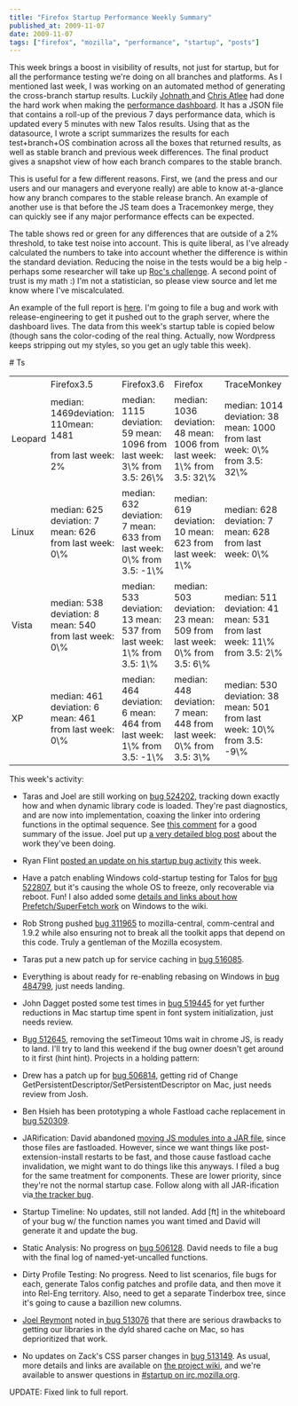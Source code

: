 ```yaml
---
title: "Firefox Startup Performance Weekly Summary"
published_at: 2009-11-07
date: 2009-11-07
tags: ["firefox", "mozilla", "performance", "startup", "posts"]
---
```

This week brings a boost in visibility of results, not just for startup, but for all the performance testing we're doing on all branches and platforms. As I mentioned last week, I was working on an automated method of generating the cross-branch startup results. Luckily [Johnath ](http://blog.johnath.com/)and [Chris Atlee](http://atlee.ca/blog/) had done the hard work when making the [performance dashboard](http://graphs.mozilla.org/dashboard/). It has a JSON file that contains a roll-up of the previous 7 days performance data, which is updated every 5 minutes with new Talos results. Using that as the datasource, I wrote  a script summarizes the results for each test+branch+OS combination across all the boxes that returned results, as well as stable branch and previous week differences. The final product gives a snapshot view of how each branch compares to the stable branch.

This is useful for a few different reasons. First, we (and the press and our users and our managers and everyone really) are able to know at-a-glance how any branch compares to the stable release branch. An example of another use is that before the JS team does a Tracemonkey merge, they can quickly see if any major performance effects can be expected.

The table shows red or green for any differences that are outside of a 2\% threshold, to take test noise into account. This is quite liberal, as I've already calculated the numbers to take into account whether the difference is within the standard deviation. Reducing the noise in the tests would be a big help - perhaps some researcher will take up [Roc's challenge](http://weblogs.mozillazine.org/roc/archives/2009/11/challenges_in_s.html). A second point of trust is my math :) I'm not a statistician, so please view source and let me know where I've miscalculated.

An example of the full report is [here](http://people.mozilla.org/~dietrich/snapshot/). I'm going to file a bug and work with release-engineering to get it pushed out to the graph server, where the dashboard lives. The data from this week's startup table is copied below (though sans the color-coding of the real thing. Actually, now Wordpress keeps stripping out my styles, so you get an ugly table this week).

\# Ts

<table style="border-spacing:0;border-collapse:collapse;border:0 0 1px 1px solid \#600;">
<tbody>
<tr>
<td style="background-color:\#ffc;border:1px 1px 0 0 solid \#600;margin:0;padding:4px;"></td>
<td style="background-color:\#ffc;border:1px 1px 0 0 solid \#600;margin:0;padding:4px;">Firefox3.5</td>
<td style="background-color:\#ffc;border:1px 1px 0 0 solid \#600;margin:0;padding:4px;">Firefox3.6</td>
<td style="background-color:\#ffc;border:1px 1px 0 0 solid \#600;margin:0;padding:4px;">Firefox</td>
<td style="background-color:\#ffc;border:1px 1px 0 0 solid \#600;margin:0;padding:4px;">TraceMonkey</td>
</tr>
<tr>
<td style="background-color:\#ffc;border:1px 1px 0 0 solid \#600;margin:0;padding:4px;">Leopard</td>
<td style="background-color:\#ffc;border:1px 1px 0 0 solid \#600;margin:0;padding:4px;">median:  1469deviation: 110mean: 1481

from last week: 2\%</td>
<td style="background-color:\#ffc;border:1px 1px 0 0 solid \#600;margin:0;padding:4px;">median:  1115
deviation: 59
mean: 1096
from last week: 3\%
from 3.5: 26\%</td>
<td style="background-color:\#ffc;border:1px 1px 0 0 solid \#600;margin:0;padding:4px;">median: 1036
deviation: 48
mean: 1006
from last week: 1\%
from 3.5: 32\%</td>
<td style="background-color:\#ffc;border:1px 1px 0 0 solid \#600;margin:0;padding:4px;">median: 1014
deviation:  38
mean: 1000
from last week: 0\%
from 3.5: 32\%</td>
</tr>
<tr>
<td style="background-color:\#ffc;border:1px 1px 0 0 solid \#600;margin:0;padding:4px;">Linux</td>
<td style="background-color:\#ffc;border:1px 1px 0 0 solid \#600;margin:0;padding:4px;">median:  625
deviation: 7
mean: 626
from last week: 0\%</td>
<td style="background-color:\#ffc;border:1px 1px 0 0 solid \#600;margin:0;padding:4px;">median:  632
deviation: 7
mean: 633
from last week: 0\%
from 3.5: -1\%</td>
<td style="background-color:\#ffc;border:1px 1px 0 0 solid \#600;margin:0;padding:4px;">median: 619
deviation: 10
mean: 623
from last week: 1\%</td>
<td style="background-color:\#ffc;border:1px 1px 0 0 solid \#600;margin:0;padding:4px;">median: 628
deviation: 7
mean: 628
from last week: 0\%</td>
</tr>
<tr>
<td style="background-color:\#ffc;border:1px 1px 0 0 solid \#600;margin:0;padding:4px;">Vista</td>
<td style="background-color:\#ffc;border:1px 1px 0 0 solid \#600;margin:0;padding:4px;">median:  538
deviation: 8
mean: 540
from last week: 0\%</td>
<td style="background-color:\#ffc;border:1px 1px 0 0 solid \#600;margin:0;padding:4px;">median:  533
deviation: 13
mean: 537
from last week: 1\%
from 3.5: 1\%</td>
<td style="background-color:\#ffc;border:1px 1px 0 0 solid \#600;margin:0;padding:4px;">median: 503
deviation: 23
mean: 509
from last week: 0\%
from  3.5: 6\%</td>
<td style="background-color:\#ffc;border:1px 1px 0 0 solid \#600;margin:0;padding:4px;">median: 511
deviation: 41
mean: 531
from last week: 11\%
from 3.5: 2\%</td>
</tr>
<tr>
<td style="background-color:\#ffc;border:1px 1px 0 0 solid \#600;margin:0;padding:4px;">XP</td>
<td style="background-color:\#ffc;border:1px 1px 0 0 solid \#600;margin:0;padding:4px;">median:  461
deviation: 6
mean: 461
from last week: 0\%</td>
<td style="background-color:\#ffc;border:1px 1px 0 0 solid \#600;margin:0;padding:4px;">median:  464
deviation: 6
mean: 464
from last week: 1\%
from 3.5: -1\%</td>
<td style="background-color:\#ffc;border:1px 1px 0 0 solid \#600;margin:0;padding:4px;">median: 448
deviation: 7
mean: 448
from last week: 0\%
from  3.5: 3\%</td>
<td style="background-color:\#ffc;border:1px 1px 0 0 solid \#600;margin:0;padding:4px;">median: 530
deviation: 38
mean: 501
from last week: 10\%
from  3.5: -9\%</td>
</tr>
</tbody></table>
This week's activity:

*   Taras and Joel are still working on [bug 524202](https://bugzilla.mozilla.org/show_bug.cgi?id=524202), tracking down exactly how and when dynamic library code is loaded. They're past diagnostics, and are now into implementation, coaxing the linker into ordering functions in the optimal sequence. See [this  comment](https://bugzilla.mozilla.org/show_bug.cgi?id=524202\#c3) for a good summary of the issue. Joel put up [a very detailed blog post](http://wagerlabs.com/post/230853261/tracking-io-patterns-in-memory-mapped-dynamic-libaries) about the work they've been doing.
*   Ryan Flint [posted an update on his startup bug activity](http://screwedbydesign.com/blog/2009/11/this-week-in-perf-nov06.php) this week.
*   Have a patch enabling Windows cold-startup testing for Talos for [bug 522807](https://bugzilla.mozilla.org/show_bug.cgi?id=522807), but it's causing the whole OS to freeze, only recoverable via reboot. Fun! I also added some [details and links about how Prefetch/SuperFetch work](https://wiki.mozilla.org/Firefox/Sprints/Startup_Time_Improvements\#Tips.2C_Tools) on Windows to the wiki.
*   Rob Strong pushed [bug 311965](https://bugzilla.mozilla.org/show_bug.cgi?id=311965) to mozilla-central, comm-central and 1.9.2 while also ensuring not to break all the toolkit apps that depend on this code. Truly a gentleman of the Mozilla ecosystem.
*   Taras put a new patch up for service caching in [bug         516085](https://bugzilla.mozilla.org/show_bug.cgi?id=516085).
*   Everything is about ready for re-enabling rebasing on  Windows in [bug    484799](https://bugzilla.mozilla.org/show_bug.cgi?id=484799), just needs landing.
*   John Dagget posted some test times in [bug       519445](https://bugzilla.mozilla.org/show_bug.cgi?id=519445) for yet further reductions in Mac startup       time spent in font system initialization, just needs review.
*   B[ug    512645](https://bugzilla.mozilla.org/show_bug.cgi?id=512645), removing the setTimeout 10ms wait in chrome JS, is ready to land. I'll try to land this weekend if the bug owner doesn't get around to it first (hint hint).
Projects in a holding pattern:

*   Drew has a patch up for [bug    506814](https://bugzilla.mozilla.org/show_bug.cgi?id=506814), getting rid of Change     GetPersistentDescriptor/SetPersistentDescriptor on Mac, just needs   review from Josh.
*   Ben Hsieh has been prototyping a whole Fastload cache  replacement in  [bug   520309](https://bugzilla.mozilla.org/show_bug.cgi?id=520309).
*   JARification: David abandoned [moving JS         modules into a JAR file](https://bugzilla.mozilla.org/show_bug.cgi?id=509755), since those files are fastloaded.        However, since we want things like post-extension-install restarts  to   be     fast, and those cause fastload cache invalidation, we might   want  to   do   things like this anyways. I filed a bug for the same   treatment  for     components. These are lower priority, since they're   not the  normal     startup case. Follow along with all JAR-ification   via[ the        tracker  bug](https://bugzilla.mozilla.org/show_bug.cgi?id=513027).
*   Startup Timeline: No updates, still not landed. Add [ft] in the       whiteboard of your bug w/ the function names you want timed and David       will generate it and update the bug.
*   Static Analysis: No progress on [bug       506128](https://bugzilla.mozilla.org/show_bug.cgi?id=506128).  David needs to file a bug with the final log of       named-yet-uncalled  functions.
*   Dirty Profile Testing: No progress. Need to list scenarios, file       bugs  for each, generate Talos config patches and profile data, and   then     move  it into Rel-Eng territory. Also, need to get a separate      Tinderbox  tree,  since it's going to cause a bazillion new columns.
*   [Joel       Reymont](http://wagerlabs.com/) noted in[ bug       513076](https://bugzilla.mozilla.org/show_bug.cgi?id=513076) that there are serious drawbacks to getting our libraries in       the dyld  shared cache on Mac, so has deprioritized that work.
*   No updates on Zack's CSS parser changes in [bug         513149](https://bugzilla.mozilla.org/show_bug.cgi?id=513149).
As usual, more details and links are  available on [the      project wiki](https://wiki.mozilla.org/Firefox/Projects/Startup_Time_Improvements), and we're available to answer questions in [\#startup on irc.mozilla.org](irc://irc.mozilla.org/\#startup).

UPDATE: Fixed link to full report.
